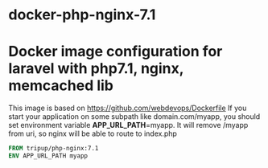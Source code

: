 # docker-php-nginx-7.1
Docker image configuration for laravel with php7.1, nginx, memcached lib
========
This image is based on https://github.com/webdevops/Dockerfile
If you start your application on some subpath like domain.com/myapp, you should set
environment variable **APP_URL_PATH**=myapp. It will remove /myapp from uri, so nginx will be able to route to index.php
```Dockerfile
FROM tripup/php-nginx:7.1
ENV APP_URL_PATH myapp
```

